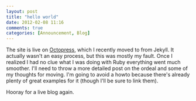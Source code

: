 ```yaml
---
layout: post
title: "hello world"
date: 2012-02-08 11:16
comments: true
categories: [Announcement, Blog] 
---
```

The site is live on <a href="http://octopress.org">Octopress</a>, which I recently moved to from Jekyll.  It actually wasn't an easy process, but this was mostly my fault.  Once I realized I had no clue what I was doing with Ruby everything went much smoother.  I'll need to throw a more detailed post on the ordeal and some of my thoughts for moving.  I'm going to avoid a howto because there's already plenty of great examples for it (though I'll be sure to link them).  

Hooray for a live blog again.  
